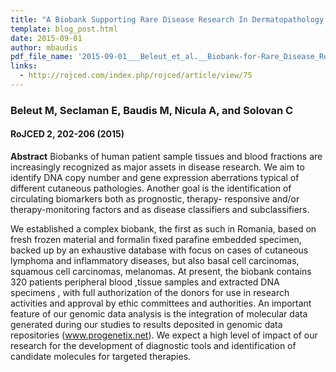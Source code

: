 ```yaml
---
title: "A Biobank Supporting Rare Disease Research In Dermatopathology. Our Experience In Establishing A Biobank."
template: blog_post.html 
date: 2015-09-01
author: mbaudis
pdf_file_name: '2015-09-01___Beleut_et_al.__Biobank-for-Rare_Disease_Research__RomJDermPath.pdf'   # your_file_no_path.pdf
links:
  - http://rojced.com/index.php/rojced/article/view/75
---
```


### Beleut M, Seclaman E, Baudis M, Nicula A, and Solovan C
#### RoJCED 2, 202-206 (2015)


**Abstract** Biobanks of human patient sample tissues and blood fractions are increasingly recognized as major assets in disease research. We aim to identify DNA copy number and gene expression aberrations typical of different cutaneous pathologies. Another goal is the identification of circulating biomarkers both as prognostic, therapy- responsive and/or therapy-monitoring factors and as disease classifiers and subclassifiers.
<!--more-->
We established a complex biobank, the first as such in Romania, based on fresh frozen material and formalin fixed parafine embedded specimen, backed up by an exhaustive database with focus on cases of cutaneous lymphoma and inflammatory diseases, but also basal cell carcinomas, squamous cell carcinomas, melanomas. At present, the biobank contains 320 patients peripheral blood ,tissue samples and extracted DNA specimens , with full authorization of the donors for use in research activities and approval by ethic committees and authorities. An important feature of our genomic data analysis is the integration of molecular data generated during our studies to results deposited in genomic data repositories (www.progenetix.net). We expect a high level of impact of our research for the development of diagnostic tools and identification of candidate molecules for targeted therapies.

